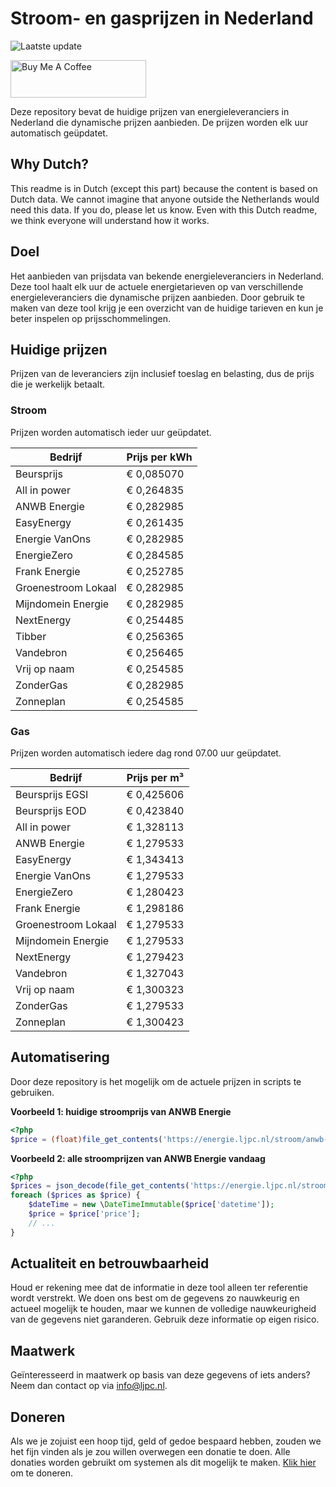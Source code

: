 # Stroom- en gasprijzen in Nederland

![Laatste update](https://img.shields.io/badge/laatste%20update-2024--12--24%2006%3A00%20CET-brightgreen)

<a href="https://www.buymeacoffee.com/Lars-" target="_blank"><img src="https://cdn.buymeacoffee.com/buttons/v2/default-orange.png" alt="Buy Me A Coffee" height="60" style="height: 60px !important;width: 217px !important;" ></a>

Deze repository bevat de huidige prijzen van energieleveranciers in Nederland die dynamische prijzen aanbieden. De prijzen worden elk uur automatisch geüpdatet.

## Why Dutch?

This readme is in Dutch (except this part) because the content is based on Dutch data. We cannot imagine that anyone outside the Netherlands would need this data. If you do, please let us know. Even with this Dutch readme, we think
everyone will understand how it works.

## Doel

Het aanbieden van prijsdata van bekende energieleveranciers in Nederland. Deze tool haalt elk uur de actuele energietarieven op van verschillende energieleveranciers die dynamische prijzen aanbieden. Door gebruik te maken van deze tool
krijg je een overzicht van de huidige tarieven en kun je beter inspelen op prijsschommelingen.

## Huidige prijzen

Prijzen van de leveranciers zijn inclusief toeslag en belasting, dus de prijs die je werkelijk betaalt.

### Stroom

Prijzen worden automatisch ieder uur geüpdatet.

 Bedrijf | Prijs per kWh 
---------|---------------
Beursprijs | € 0,085070
All in power | € 0,264835
ANWB Energie | € 0,282985
EasyEnergy | € 0,261435
Energie VanOns | € 0,282985
EnergieZero | € 0,284585
Frank Energie | € 0,252785
Groenestroom Lokaal | € 0,282985
Mijndomein Energie | € 0,282985
NextEnergy | € 0,254485
Tibber | € 0,256365
Vandebron | € 0,256465
Vrij op naam | € 0,254585
ZonderGas | € 0,282985
Zonneplan | € 0,254585


### Gas

Prijzen worden automatisch iedere dag rond 07.00 uur geüpdatet.

 Bedrijf | Prijs per m³ 
---------|--------------
Beursprijs EGSI | € 0,425606
Beursprijs EOD | € 0,423840
All in power | € 1,328113
ANWB Energie | € 1,279533
EasyEnergy | € 1,343413
Energie VanOns | € 1,279533
EnergieZero | € 1,280423
Frank Energie | € 1,298186
Groenestroom Lokaal | € 1,279533
Mijndomein Energie | € 1,279533
NextEnergy | € 1,279423
Vandebron | € 1,327043
Vrij op naam | € 1,300323
ZonderGas | € 1,279533
Zonneplan | € 1,300423


## Automatisering

Door deze repository is het mogelijk om de actuele prijzen in scripts te gebruiken.

**Voorbeeld 1: huidige stroomprijs van ANWB Energie**

```php
<?php
$price = (float)file_get_contents('https://energie.ljpc.nl/stroom/anwb-energie-nu.txt');

```

**Voorbeeld 2: alle stroomprijzen van ANWB Energie vandaag**

```php
<?php
$prices = json_decode(file_get_contents('https://energie.ljpc.nl/stroom/all-in-power-vandaag.json'),true);
foreach ($prices as $price) {
    $dateTime = new \DateTimeImmutable($price['datetime']);
    $price = $price['price'];
    // ...
}
```

## Actualiteit en betrouwbaarheid

Houd er rekening mee dat de informatie in deze tool alleen ter referentie wordt verstrekt. We doen ons best om de gegevens zo nauwkeurig en actueel mogelijk te houden, maar we kunnen de volledige nauwkeurigheid van de gegevens niet
garanderen. Gebruik deze informatie op eigen risico.

## Maatwerk

Geïnteresseerd in maatwerk op basis van deze gegevens of iets anders? Neem dan contact op
via [info@ljpc.nl](mailto:info@ljpc.nl?subject=Energie%20prijzen).

## Doneren

Als we je zojuist een hoop tijd, geld of gedoe bespaard hebben, zouden we het fijn vinden als je zou willen overwegen een
donatie te doen. Alle donaties worden gebruikt om systemen als dit mogelijk te
maken. [Klik hier](https://www.buymeacoffee.com/Lars-) om te doneren.
